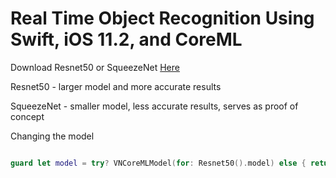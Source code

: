 # Real Time Object Recognition Using Swift, iOS 11.2, and CoreML


Download Resnet50 or SqueezeNet [Here](https://developer.apple.com/machine-learning/)

Resnet50 - larger model and more accurate results

SqueezeNet - smaller model, less accurate results, serves as proof of concept

Changing the model

```Swift

guard let model = try? VNCoreMLModel(for: Resnet50().model) else { return }

```
